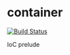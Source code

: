 # container
[![Build Status](https://travis-ci.org/alfredoem/container.svg?branch=master)](https://travis-ci.org/alfredoem/container)

IoC prelude
